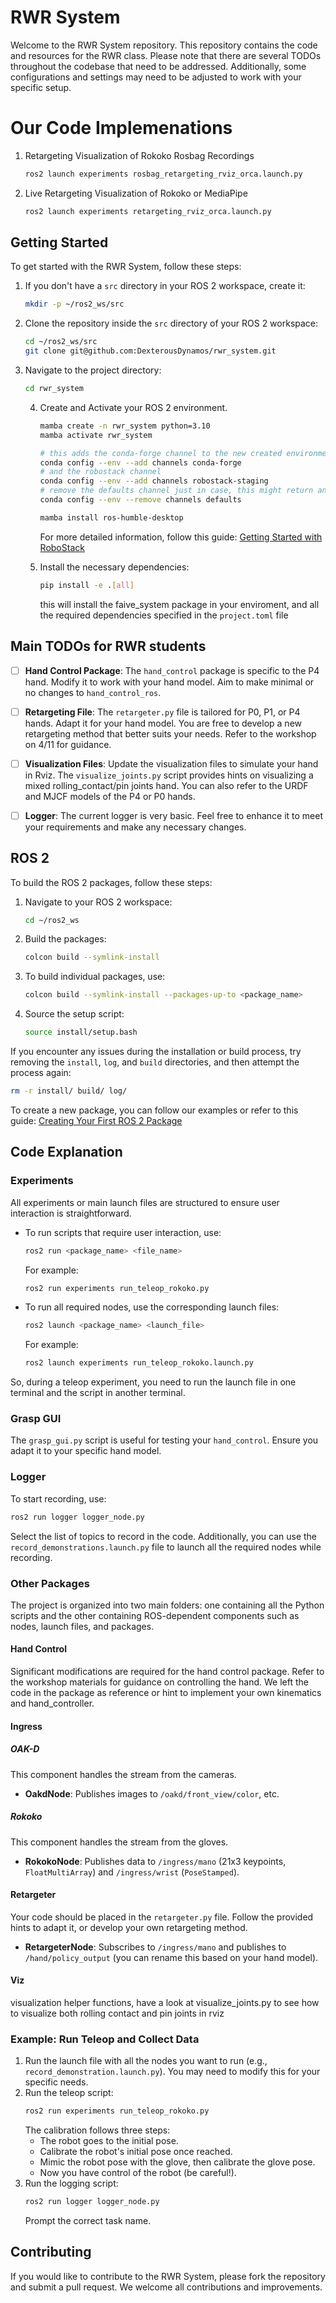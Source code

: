 # RWR System


Welcome to the RWR System repository. This repository contains the code and resources for the RWR class. Please note that there are several TODOs throughout the codebase that need to be addressed. Additionally, some configurations and settings may need to be adjusted to work with your specific setup.

# Our Code Implemenations

1. Retargeting Visualization of Rokoko Rosbag Recordings
    ```bash
   ros2 launch experiments rosbag_retargeting_rviz_orca.launch.py 
    ```

2. Live Retargeting Visualization of Rokoko or MediaPipe
    ```bash
   ros2 launch experiments retargeting_rviz_orca.launch.py
    ```


## Getting Started

To get started with the RWR System, follow these steps:

1. If you don't have a `src` directory in your ROS 2 workspace, create it:
    ```bash
    mkdir -p ~/ros2_ws/src
    ```
2. Clone the repository inside the `src` directory of your ROS 2 workspace:
    ```bash
    cd ~/ros2_ws/src
    git clone git@github.com:DexterousDynamos/rwr_system.git
    ```
3. Navigate to the project directory:
    ```bash
    cd rwr_system
    ```

    4. Create and Activate your ROS 2 environment.
        ```bash
        mamba create -n rwr_system python=3.10
        mamba activate rwr_system

        # this adds the conda-forge channel to the new created environment configuration 
        conda config --env --add channels conda-forge
        # and the robostack channel
        conda config --env --add channels robostack-staging
        # remove the defaults channel just in case, this might return an error if it is not in the list which is ok
        conda config --env --remove channels defaults

        mamba install ros-humble-desktop
        ```

        For more detailed information, follow this guide: [Getting Started with RoboStack](https://robostack.github.io/GettingStarted.html)

    6. Install the necessary dependencies:
        ```bash
        pip install -e .[all]
        ```
        this will install the faive_system package in your enviroment, and all the required dependencies specified in the `project.toml` file 


## Main TODOs for RWR students

- [ ] **Hand Control Package**: The `hand_control` package is specific to the P4 hand. Modify it to work with your hand model. Aim to make minimal or no changes to `hand_control_ros`.
- [ ] **Retargeting File**: The `retargeter.py` file is tailored for P0, P1, or P4 hands. Adapt it for your hand model. You are free to develop a new retargeting method that better suits your needs. Refer to the workshop on 4/11 for guidance.
- [ ] **Visualization Files**: Update the visualization files to simulate your hand in Rviz. The `visualize_joints.py` script provides hints on visualizing a mixed rolling_contact/pin joints hand. You can also refer to the URDF and MJCF models of the P4 or P0 hands.
- [ ] **Logger**: The current logger is very basic. Feel free to enhance it to meet your requirements and make any necessary changes.



## ROS 2

To build the ROS 2 packages, follow these steps:

1. Navigate to your ROS 2 workspace:
    ```bash
    cd ~/ros2_ws
    ```
2. Build the packages:
    ```bash
    colcon build --symlink-install
    ```
3. To build individual packages, use:
    ```bash
    colcon build --symlink-install --packages-up-to <package_name>
    ```
4. Source the setup script:
    ```bash
    source install/setup.bash
    ```

If you encounter any issues during the installation or build process, try removing the `install`, `log`, and `build` directories, and then attempt the process again:
```bash
rm -r install/ build/ log/
```
To create a new package, you can follow our examples or refer to this guide: [Creating Your First ROS 2 Package](https://docs.ros.org/en/eloquent/Tutorials/Creating-Your-First-ROS2-Package.html)


## Code Explanation

### Experiments

All experiments or main launch files are structured to ensure user interaction is straightforward. 

- To run scripts that require user interaction, use:
    ```bash
    ros2 run <package_name> <file_name>
    ```
    For example:
    ```bash
    ros2 run experiments run_teleop_rokoko.py
    ```

- To run all required nodes, use the corresponding launch files:
    ```bash
    ros2 launch <package_name> <launch_file>
    ```
    For example:
    ```bash
    ros2 launch experiments run_teleop_rokoko.launch.py
    ```
So, during a teleop experiment, you need to run the launch file in one terminal and the script in another terminal.

### Grasp GUI

The `grasp_gui.py` script is useful for testing your `hand_control`. Ensure you adapt it to your specific hand model.

### Logger

To start recording, use:
```bash
ros2 run logger logger_node.py
```
Select the list of topics to record in the code. Additionally, you can use the `record_demonstrations.launch.py` file to launch all the required nodes while recording.
### Other Packages

The project is organized into two main folders: one containing all the Python scripts and the other containing ROS-dependent components such as nodes, launch files, and packages.

#### Hand Control

Significant modifications are required for the hand control package. Refer to the workshop materials for guidance on controlling the hand.
We left the code in the package as reference or hint to implement your own kinematics and hand_controller. 

#### Ingress

##### OAK-D

This component handles the stream from the cameras.

- **OakdNode**: Publishes images to `/oakd/front_view/color`, etc.

##### Rokoko

This component handles the stream from the gloves.

- **RokokoNode**: Publishes data to `/ingress/mano` (21x3 keypoints, `FloatMultiArray`) and `/ingress/wrist` (`PoseStamped`).

#### Retargeter

 Your code should be placed in the `retargeter.py` file. Follow the provided hints to adapt it, or develop your own retargeting method.

- **RetargeterNode**: Subscribes to `/ingress/mano` and publishes to `/hand/policy_output` (you can rename this based on your hand model).

#### Viz
visualization helper functions, have a look at visualize_joints.py to see how to visualize both rolling contact and pin joints in rviz


### Example: Run Teleop and Collect Data

1. Run the launch file with all the nodes you want to run (e.g., `record_demonstration.launch.py`). You may need to modify this for your specific needs.
2. Run the teleop script:
    ```bash
    ros2 run experiments run_teleop_rokoko.py
    ```
    The calibration follows three steps:
    - The robot goes to the initial pose.
    - Calibrate the robot's initial pose once reached.
    - Mimic the robot pose with the glove, then calibrate the glove pose.
    - Now you have control of the robot (be careful!).
3. Run the logging script:
    ```bash
    ros2 run logger logger_node.py
    ```
    Prompt the correct task name.

## Contributing
If you would like to contribute to the RWR System, please fork the repository and submit a pull request. We welcome all contributions and improvements.

